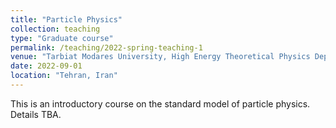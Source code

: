 ```yaml
---
title: "Particle Physics"
collection: teaching
type: "Graduate course"
permalink: /teaching/2022-spring-teaching-1
venue: "Tarbiat Modares University, High Energy Theoretical Physics Department"
date: 2022-09-01
location: "Tehran, Iran"
---
```


This is an introductory course on the standard model of particle physics. Details TBA.